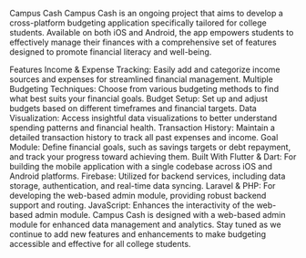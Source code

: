 Campus Cash
Campus Cash is an ongoing project that aims to develop a cross-platform budgeting application specifically tailored for college students. Available on both iOS and Android, the app empowers students to effectively manage their finances with a comprehensive set of features designed to promote financial literacy and well-being.

Features
Income & Expense Tracking: Easily add and categorize income sources and expenses for streamlined financial management.
Multiple Budgeting Techniques: Choose from various budgeting methods to find what best suits your financial goals.
Budget Setup: Set up and adjust budgets based on different timeframes and financial targets.
Data Visualization: Access insightful data visualizations to better understand spending patterns and financial health.
Transaction History: Maintain a detailed transaction history to track all past expenses and income.
Goal Module: Define financial goals, such as savings targets or debt repayment, and track your progress toward achieving them.
Built With
Flutter & Dart: For building the mobile application with a single codebase across iOS and Android platforms.
Firebase: Utilized for backend services, including data storage, authentication, and real-time data syncing.
Laravel & PHP: For developing the web-based admin module, providing robust backend support and routing.
JavaScript: Enhances the interactivity of the web-based admin module.
Campus Cash is designed with a web-based admin module for enhanced data management and analytics. Stay tuned as we continue to add new features and enhancements to make budgeting accessible and effective for all college students.
